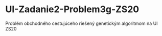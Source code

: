 # UI-Zadanie2-Problem3g-ZS20

Problém obchodného cestujúceho riešený genetickým algoritmom na UI ZS20
